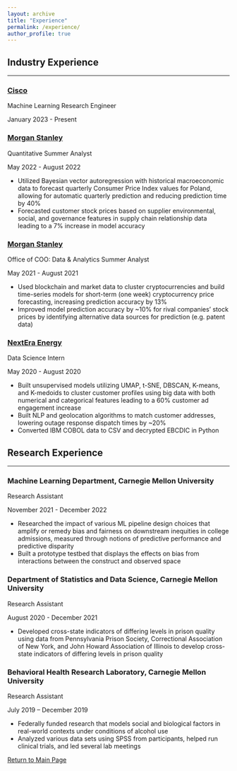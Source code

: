 ```yaml
---
layout: archive
title: "Experience"
permalink: /experience/
author_profile: true
---
```


## Industry Experience
------
### [Cisco](https://www.cisco.com)
Machine Learning Research Engineer

January 2023 - Present

### [Morgan Stanley](https://www.morganstanley.com)
Quantitative Summer Analyst

May 2022 - August 2022
  * Utilized Bayesian vector autoregression with historical macroeconomic data to forecast quarterly Consumer Price Index  values for Poland, allowing for automatic quarterly prediction and reducing prediction time by 40%
  * Forecasted customer stock prices based on supplier environmental, social, and governance features in supply chain  relationship data leading to a 7% increase in model accuracy

### [Morgan Stanley](https://www.morganstanley.com)
Office of COO: Data & Analytics Summer Analyst

May 2021 - August 2021
  * Used blockchain and market data to cluster cryptocurrencies and build time-series models for short-term (one week) cryptocurrency price forecasting, increasing prediction accuracy by 13%
  * Improved model prediction accuracy by ~10% for rival companies’ stock prices by identifying alternative data sources for prediction (e.g. patent data) 
  
### [NextEra Energy](http://www.nexteraenergy.com)
Data Science Intern

May 2020 - August 2020
  * Built unsupervised models utilizing UMAP, t-SNE, DBSCAN, K-means, and K-medoids to cluster customer profiles using big data with both numerical and categorical features leading to a 60% customer ad engagement increase
  * Built NLP and geolocation algorithms to match customer addresses, lowering outage response dispatch times by ~20%
  * Converted IBM COBOL data to CSV and decrypted EBCDIC in Python

## Research Experience
------
### Machine Learning Department, Carnegie Mellon University
Research Assistant

November 2021 - December 2022
  * Researched the impact of various ML pipeline design choices that amplify or remedy bias and fairness on downstream inequities in college admissions, measured through notions of predictive performance and predictive disparity
  * Built a prototype testbed that displays the effects on bias from interactions between the construct and observed space

### Department of Statistics and Data Science, Carnegie Mellon University
Research Assistant

August 2020 - December 2021
  * Developed cross-state indicators of differing levels in prison quality using data from Pennsylvania Prison Society, Correctional Association of New York, and John Howard Association of Illinois to develop cross-state indicators of differing levels in prison quality

### Behavioral Health Research Laboratory, Carnegie Mellon University
Research Assistant

July 2019 – December 2019
  * Federally funded research that models social and biological factors in real-world contexts under conditions of alcohol use
  * Analyzed various data sets using SPSS from participants, helped run clinical trials, and led several lab meetings


[Return to Main Page](https://liangeric.github.io)

